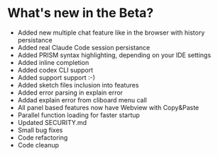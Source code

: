 # What's new in the Beta?

* Added new multiple chat feature like in the browser with history persistance
* Added real Claude Code session persistance
* Added PRISM syntax highlighting, depending on your IDE settings
* Added inline completion
* Added codex CLI support
* Added support support :-)
* Added sketch files inclusion into features
* Added error parsing in explain error
* Addad explain error from cliboard menu call
* All panel based features now have Webview with Copy&Paste
* Parallel function loading for faster startup
* Updated SECURITY.md
* Small bug fixes
* Code refactoring
* Code cleanup



